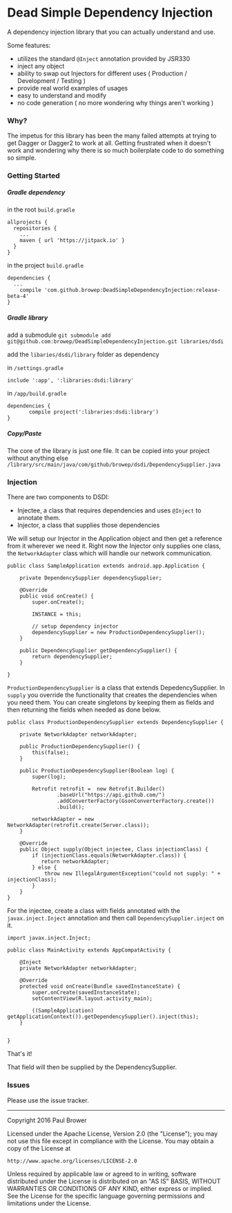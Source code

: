 # Dead Simple Dependency Injection
A dependency injection library that you can actually understand and use.  

Some features:

* utilizes the standard `@Inject` annotation provided by JSR330
* inject any object
* ability to swap out Injectors for different uses ( Production / Development / Testing )
* provide real world examples of usages
* easy to understand and modify
* no code generation ( no more wondering why things aren't working )

### Why?
The impetus for this library has been the many failed attempts at trying to get Dagger or Dagger2 to work at all.  Getting frustrated when it doesn't work and wondering why there is so much boilerplate code to do something so simple.

### Getting Started

##### Gradle dependency

in the root `build.gradle`

```
allprojects {
  repositories {
    ...
    maven { url 'https://jitpack.io' }
  }
}
```

in the project `build.gradle`

```
dependencies {
  ...
	compile 'com.github.browep:DeadSimpleDependencyInjection:release-beta-4'
}
```

##### Gradle library

add a submodule
`git submodule add git@github.com:browep/DeadSimpleDependencyInjection.git libraries/dsdi`

add the `libaries/dsdi/library` folder as dependency

in `/settings.gradle`

`include ':app', ':libraries:dsdi:library'`

in `/app/build.gradle`

````
dependencies {
       compile project(':libraries:dsdi:library')
}
````

##### Copy/Paste

The core of the library is just one file.  It can be copied into your project without anything else `/library/src/main/java/com/github/browep/dsdi/DependencySupplier.java`

### Injection

There are two components to DSDI:
* Injectee, a class that requires dependencies and uses `@Inject` to annotate them.
* Injector, a class that supplies those dependencies

We will setup our Injector in the Application object and then get a reference from it wherever we need it.  Right now the Injector only supplies one class, the `NetworkAdapter` class which will handle our network communication.

````
public class SampleApplication extends android.app.Application {

    private DependencySupplier dependencySupplier;

    @Override
    public void onCreate() {
        super.onCreate();

        INSTANCE = this;

        // setup dependency injector
        dependencySupplier = new ProductionDependencySupplier();
    }

    public DependencySupplier getDependencySupplier() {
        return dependencySupplier;
    }

}
````
`ProductionDependencySupplier` is a class that extends DepedencySupplier.  In `supply` you override the functionality that creates the dependencies when you need them.  You can create singletons by keeping them as fields and then returning the fields when needed as done below.
````
public class ProductionDependencySupplier extends DependencySupplier {

    private NetworkAdapter networkAdapter;

    public ProductionDependencySupplier() {
        this(false);
    }

    public ProductionDependencySupplier(Boolean log) {
        super(log);

        Retrofit retrofit =  new Retrofit.Builder()
                .baseUrl("https://api.github.com/")
                .addConverterFactory(GsonConverterFactory.create())
                .build();

        networkAdapter = new NetworkAdapter(retrofit.create(Server.class));
    }

    @Override
    public Object supply(Object injectee, Class injectionClass) {
        if (injectionClass.equals(NetworkAdapter.class)) {
           return networkAdapter;
        } else {
            throw new IllegalArgumentException("could not supply: " + injectionClass);
        }
    }
}

````
For the injectee, create a class with fields annotated with the `javax.inject.Inject` annotation and then call `DependencySupplier.inject` on it.

````
import javax.inject.Inject;

public class MainActivity extends AppCompatActivity {

    @Inject
    private NetworkAdapter networkAdapter;

    @Override
    protected void onCreate(Bundle savedInstanceState) {
        super.onCreate(savedInstanceState);
        setContentView(R.layout.activity_main);

        ((SampleApplication) getApplicationContext()).getDependencySupplier().inject(this);
    }


}
````

That's it!

That field will then be supplied by the DependencySupplier.  

### Issues

Please use the issue tracker.

------

Copyright 2016 Paul Brower

Licensed under the Apache License, Version 2.0 (the "License");
you may not use this file except in compliance with the License.
You may obtain a copy of the License at

    http://www.apache.org/licenses/LICENSE-2.0

Unless required by applicable law or agreed to in writing, software
distributed under the License is distributed on an "AS IS" BASIS,
WITHOUT WARRANTIES OR CONDITIONS OF ANY KIND, either express or implied.
See the License for the specific language governing permissions and
limitations under the License.
